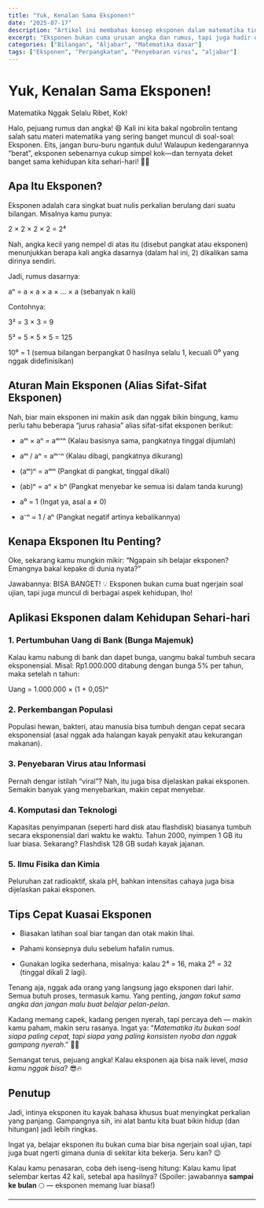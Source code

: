 ```yaml
---
title: "Yuk, Kenalan Sama Eksponen!"
date: "2025-07-17"
description: "Artikel ini membahas konsep eksponen dalam matematika tingkat SMA/MA dengan gaya bahasa ringan dan santai. Disertai penjelasan konsep dasar, sifat-sifat eksponen, serta contoh aplikasinya dalam kehidupan sehari-hari, seperti bunga bank, pertumbuhan populasi, hingga teknologi."
excerpt: "Eksponen bukan cuma urusan angka dan rumus, tapi juga hadir di kehidupan kita sehari-hari—dari pertumbuhan uang di bank sampai penyebaran viral di media sosial. Yuk, pelajari eksponen dengan gaya yang ringan dan seru di artikel ini!"
categories: ["Bilangan", "Aljabar", "Matematika dasar"]
tags: ["Eksponen", "Perpangkatan", "Penyebaran virus", "aljabar"]
---
```


# Yuk, Kenalan Sama Eksponen!

Matematika Nggak Selalu Ribet, Kok!

Halo, pejuang rumus dan angka! 😄
Kali ini kita bakal ngobrolin tentang salah satu materi matematika yang sering banget muncul di soal-soal: Eksponen. Eits, jangan buru-buru ngantuk dulu! Walaupun kedengarannya “berat”, eksponen sebenarnya cukup simpel kok—dan ternyata deket banget sama kehidupan kita sehari-hari! 🧠✨

## Apa Itu Eksponen?

Eksponen adalah cara singkat buat nulis perkalian berulang dari suatu bilangan.
Misalnya kamu punya:

2 × 2 × 2 × 2 = 2⁴

Nah, angka kecil yang nempel di atas itu (disebut pangkat atau eksponen) menunjukkan berapa kali angka dasarnya (dalam hal ini, 2) dikalikan sama dirinya sendiri.

Jadi, rumus dasarnya:

aⁿ = a × a × a × … × a (sebanyak n kali)

Contohnya:

3² = 3 × 3 = 9

5³ = 5 × 5 × 5 = 125

10⁰ = 1 (semua bilangan berpangkat 0 hasilnya selalu 1, kecuali 0⁰ yang nggak didefinisikan)


<!--
> "The ultimate aim of all visual arts is the complete building! ... Today the arts exist in isolation, from which they can be rescued only through the conscious, cooperative effort of all craftsmen." - Walter Gropius, Bauhaus Manifesto, 1919
-->

## Aturan Main Eksponen (Alias Sifat-Sifat Eksponen)

Nah, biar main eksponen ini makin asik dan nggak bikin bingung, kamu perlu tahu beberapa “jurus rahasia” alias sifat-sifat eksponen berikut:

- aᵐ × aⁿ = aᵐ⁺ⁿ
(Kalau basisnya sama, pangkatnya tinggal dijumlah)

- aᵐ / aⁿ = aᵐ⁻ⁿ
(Kalau dibagi, pangkatnya dikurang)

- (aᵐ)ⁿ = aᵐⁿ
(Pangkat di pangkat, tinggal dikali)

- (ab)ⁿ = aⁿ × bⁿ
(Pangkat menyebar ke semua isi dalam tanda kurung)

- a⁰ = 1 (Ingat ya, asal a ≠ 0)

- a⁻ⁿ = 1 / aⁿ
(Pangkat negatif artinya kebalikannya)

## Kenapa Eksponen Itu Penting?

Oke, sekarang kamu mungkin mikir:
“Ngapain sih belajar eksponen? Emangnya bakal kepake di dunia nyata?”

Jawabannya: BISA BANGET! 💡
Eksponen bukan cuma buat ngerjain soal ujian, tapi juga muncul di berbagai aspek kehidupan, lho!

## Aplikasi Eksponen dalam Kehidupan Sehari-hari

### 1. Pertumbuhan Uang di Bank (Bunga Majemuk)

Kalau kamu nabung di bank dan dapet bunga, uangmu bakal tumbuh secara eksponensial.
Misal: Rp1.000.000 ditabung dengan bunga 5% per tahun, maka setelah n tahun:

Uang = 1.000.000 × (1 + 0,05)ⁿ

### 2. Perkembangan Populasi

Populasi hewan, bakteri, atau manusia bisa tumbuh dengan cepat secara eksponensial (asal nggak ada halangan kayak penyakit atau kekurangan makanan).

### 3. Penyebaran Virus atau Informasi

Pernah dengar istilah “viral”? Nah, itu juga bisa dijelaskan pakai eksponen. Semakin banyak yang menyebarkan, makin cepat menyebar.

### 4. Komputasi dan Teknologi

Kapasitas penyimpanan (seperti hard disk atau flashdisk) biasanya tumbuh secara eksponensial dari waktu ke waktu. Tahun 2000, nyimpen 1 GB itu luar biasa. Sekarang? Flashdisk 128 GB sudah kayak jajanan.

### 5. Ilmu Fisika dan Kimia

Peluruhan zat radioaktif, skala pH, bahkan intensitas cahaya juga bisa dijelaskan pakai eksponen.

## Tips Cepat Kuasai Eksponen
- Biasakan latihan soal biar tangan dan otak makin lihai.

- Pahami konsepnya dulu sebelum hafalin rumus.

- Gunakan logika sederhana, misalnya:
kalau 2⁴ = 16, maka 2⁵ = 32 (tinggal dikali 2 lagi).

Tenang aja, nggak ada orang yang langsung jago eksponen dari lahir. Semua butuh proses, termasuk kamu. Yang penting, *jangan takut sama angka dan jangan malu buat belajar pelan-pelan*.

Kadang memang capek, kadang pengen nyerah, tapi percaya deh — makin kamu paham, makin seru rasanya.
Ingat ya:
“*Matematika itu bukan soal siapa paling cepat, tapi siapa yang paling konsisten nyoba dan nggak gampang nyerah*.” 💪✨

Semangat terus, pejuang angka!
Kalau eksponen aja bisa naik level, *masa kamu nggak bisa*? 😎🔥



## Penutup
Jadi, intinya eksponen itu kayak bahasa khusus buat menyingkat perkalian yang panjang. Gampangnya sih, ini alat bantu kita buat bikin hidup (dan hitungan) jadi lebih ringkas.

Ingat ya, belajar eksponen itu bukan cuma biar bisa ngerjain soal ujian, tapi juga buat ngerti gimana dunia di sekitar kita bekerja. Seru kan? 😉

Kalau kamu penasaran, coba deh iseng-iseng hitung:
Kalau kamu lipat selembar kertas 42 kali, setebal apa hasilnya?
(Spoiler: jawabannya **sampai ke bulan** 🌕 — eksponen memang luar biasa!)

---

<!-- *This exploration of Bauhaus principles demonstrates how historical design movements continue to shape our digital present. The tension between functionalism and expression, between serving users and creating beauty, remains at the heart of good design.* -->
